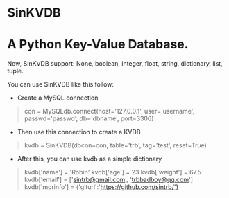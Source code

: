 SinKVDB
=======

A Python Key-Value Database.
=======

Now, SinKVDB support: None, boolean, integer, float, string, dictionary, list, tuple.

You can use SinKVDB like this follow:

* Create a MySQL connection
> con = MySQLdb.connect(host='127.0.0.1', user='username', passwd='passwd', db='dbname', port=3306)

* Then use this connection to create a KVDB
> kvdb = SinKVDB(dbcon=con, table='trb', tag='test', reset=True)

* After this, you can use kvdb as a simple dictionary
> kvdb['name'] = 'Robin'
> kvdb['age'] = 23
> kvdb['weight'] = 67.5
> kvdb['email'] = ['sintrb@gmail.com', 'trbbadboy@qq.com']
> kvdb['morinfo'] = {'giturl':'https://github.com/sintrb/'}